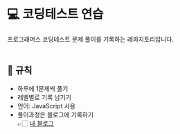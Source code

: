 # 💻 코딩테스트 연습
프로그래머스 코딩테스트 문제 풀이를 기록하는 레파지토리입니다.<br><br>

## 📌 규칙
- 하루에 1문제씩 풀기<br>
- 레벨별로 기록 남기기<br>
- 언어: JavaScript 사용<br>
- 풀이과정은 블로그에 기록하기<br>
  👉🏻 [내 블로그](https://hye-story-o0o.tistory.com/)
<br>
